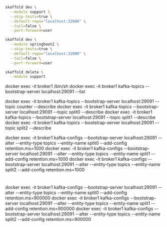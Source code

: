 ```bash
skaffold dev \
  --module support \
  --skip-tests=true \
  --default-repo="localhost:32000" \
  --tail=false \
  --port-forward=user
```

```bash
skaffold dev \
  --module springboot2 \
  --skip-tests=true \
  --default-repo="localhost:32000" \
  --tail=false \
  --port-forward=user
```

```bash
skaffold delete \
  --module support
```

docker exec -it broker1 /bin/sh
docker exec -it broker1 kafka-topics --bootstrap-server localhost:29091 --list

docker exec -it broker1 kafka-topics --bootstrap-server localhost:29091 --topic counter --describe
docker exec -it broker1 kafka-topics --bootstrap-server localhost:29091 --topic split0 --describe
docker exec -it broker1 kafka-topics --bootstrap-server localhost:29091 --topic split1 --describe
docker exec -it broker1 kafka-topics --bootstrap-server localhost:29091 --topic split2 --describe


docker exec -it broker1 kafka-configs --bootstrap-server localhost:29091 --alter --entity-type topics --entity-name split0 --add-config retention.ms=1000
docker exec -it broker1 kafka-configs --bootstrap-server localhost:29091 --alter --entity-type topics --entity-name split1 --add-config retention.ms=1000
docker exec -it broker1 kafka-configs --bootstrap-server localhost:29091 --alter --entity-type topics --entity-name split2 --add-config retention.ms=1000

#
docker exec -it broker1 kafka-configs --bootstrap-server localhost:29091 --alter --entity-type topics --entity-name split0 --add-config retention.ms=900000
docker exec -it broker1 kafka-configs --bootstrap-server localhost:29091 --alter --entity-type topics --entity-name split1 --add-config retention.ms=900000
docker exec -it broker1 kafka-configs --bootstrap-server localhost:29091 --alter --entity-type topics --entity-name split2 --add-config retention.ms=900000

